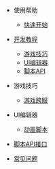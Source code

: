 * 使用帮助
  * [快速开始](/docs/help/quickstart.md)


* [开发教程](/docs/development/contents.md)

  * [游戏技巧](/docs/development/contents.md#游戏技巧)
  * [UI编辑器](/docs/development/contents.md#UI编辑器)
  * [脚本API](/docs/development/contents.md#脚本API)
  
* 游戏技巧

  * [游戏跨服](/docs/development/skills/游戏跨服.md)


* UI编辑器

  * [动画脚本](/docs/development/UI/动画脚本.md) 




* [脚本API接口](https://developers.mini1.cn/wiki/API.html)

* [常见问题](/docs/questions.md)